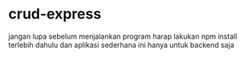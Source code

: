 # crud-express
jangan lupa sebelum menjalankan program harap lakukan npm install terlebih dahulu dan
aplikasi sederhana ini hanya untuk backend saja
